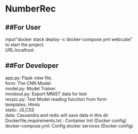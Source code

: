# NumberRec
##For User
----------
  input"docker stack deploy -c docker-compose.yml webcube"<br>
  to start the project.<br>
  URL:localhost<br>

##For Developer
---------------
  app.py:      Flask view file.<br>
  form:        The CNN Model.<br>
  model.py:    Model Trainer.<br>
  mnistout.py: Export MNIST data for test<br>
  recpic.py:   Test Model reading function from form<br>
  templates:   Htmls<br>
  static:      JS,CSS<br>
  data:        Cassandra and redis will save data in this dir<br>
  Dockerfile,requirements.txt :   Container Init (Docker config)<br>
  docker-compose.yml:             Config docker services (Docker config)<br>
